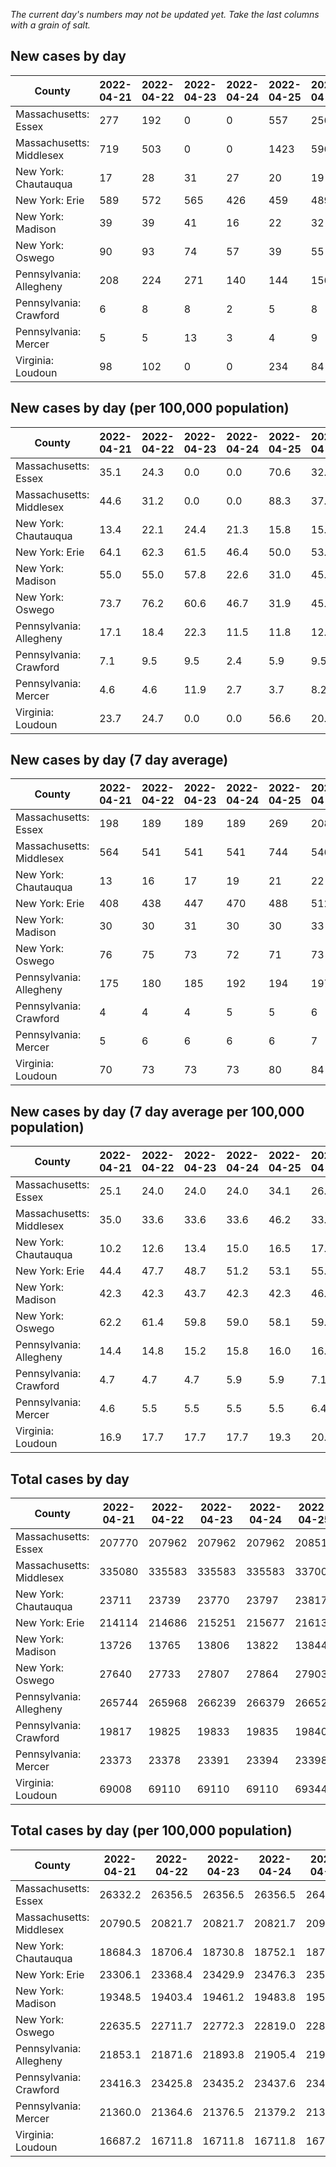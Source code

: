 _The current day's numbers may not be updated yet. Take the last columns with a grain of salt._
## New cases by day

| County | 2022-04-21 | 2022-04-22 | 2022-04-23 | 2022-04-24 | 2022-04-25 | 2022-04-26 | 2022-04-27 |
| --- | --- | --- | --- | --- | --- | --- | --- |
| Massachusetts: Essex | 277 | 192 | 0 | 0 | 557 | 256 | 252 |
| Massachusetts: Middlesex | 719 | 503 | 0 | 0 | 1423 | 596 | 751 |
| New York: Chautauqua | 17 | 28 | 31 | 27 | 20 | 19 | 40 |
| New York: Erie | 589 | 572 | 565 | 426 | 459 | 489 | 638 |
| New York: Madison | 39 | 39 | 41 | 16 | 22 | 32 | 32 |
| New York: Oswego | 90 | 93 | 74 | 57 | 39 | 55 | 59 |
| Pennsylvania: Allegheny | 208 | 224 | 271 | 140 | 144 | 156 | 333 |
| Pennsylvania: Crawford | 6 | 8 | 8 | 2 | 5 | 8 | 11 |
| Pennsylvania: Mercer | 5 | 5 | 13 | 3 | 4 | 9 | 17 |
| Virginia: Loudoun | 98 | 102 | 0 | 0 | 234 | 84 | 99 |

## New cases by day (per 100,000 population)

| County | 2022-04-21 | 2022-04-22 | 2022-04-23 | 2022-04-24 | 2022-04-25 | 2022-04-26 | 2022-04-27 |
| --- | --- | --- | --- | --- | --- | --- | --- |
| Massachusetts: Essex | 35.1 | 24.3 | 0.0 | 0.0 | 70.6 | 32.4 | 31.9 |
| Massachusetts: Middlesex | 44.6 | 31.2 | 0.0 | 0.0 | 88.3 | 37.0 | 46.6 |
| New York: Chautauqua | 13.4 | 22.1 | 24.4 | 21.3 | 15.8 | 15.0 | 31.5 |
| New York: Erie | 64.1 | 62.3 | 61.5 | 46.4 | 50.0 | 53.2 | 69.4 |
| New York: Madison | 55.0 | 55.0 | 57.8 | 22.6 | 31.0 | 45.1 | 45.1 |
| New York: Oswego | 73.7 | 76.2 | 60.6 | 46.7 | 31.9 | 45.0 | 48.3 |
| Pennsylvania: Allegheny | 17.1 | 18.4 | 22.3 | 11.5 | 11.8 | 12.8 | 27.4 |
| Pennsylvania: Crawford | 7.1 | 9.5 | 9.5 | 2.4 | 5.9 | 9.5 | 13.0 |
| Pennsylvania: Mercer | 4.6 | 4.6 | 11.9 | 2.7 | 3.7 | 8.2 | 15.5 |
| Virginia: Loudoun | 23.7 | 24.7 | 0.0 | 0.0 | 56.6 | 20.3 | 23.9 |

## New cases by day (7 day average)

| County | 2022-04-21 | 2022-04-22 | 2022-04-23 | 2022-04-24 | 2022-04-25 | 2022-04-26 | 2022-04-27 |
| --- | --- | --- | --- | --- | --- | --- | --- |
| Massachusetts: Essex | 198 | 189 | 189 | 189 | 269 | 208 | 219 |
| Massachusetts: Middlesex | 564 | 541 | 541 | 541 | 744 | 546 | 570 |
| New York: Chautauqua | 13 | 16 | 17 | 19 | 21 | 22 | 26 |
| New York: Erie | 408 | 438 | 447 | 470 | 488 | 512 | 534 |
| New York: Madison | 30 | 30 | 31 | 30 | 30 | 33 | 32 |
| New York: Oswego | 76 | 75 | 73 | 72 | 71 | 73 | 67 |
| Pennsylvania: Allegheny | 175 | 180 | 185 | 192 | 194 | 197 | 211 |
| Pennsylvania: Crawford | 4 | 4 | 4 | 5 | 5 | 6 | 7 |
| Pennsylvania: Mercer | 5 | 6 | 6 | 6 | 6 | 7 | 8 |
| Virginia: Loudoun | 70 | 73 | 73 | 73 | 80 | 84 | 88 |

## New cases by day (7 day average per 100,000 population)

| County | 2022-04-21 | 2022-04-22 | 2022-04-23 | 2022-04-24 | 2022-04-25 | 2022-04-26 | 2022-04-27 |
| --- | --- | --- | --- | --- | --- | --- | --- |
| Massachusetts: Essex | 25.1 | 24.0 | 24.0 | 24.0 | 34.1 | 26.4 | 27.8 |
| Massachusetts: Middlesex | 35.0 | 33.6 | 33.6 | 33.6 | 46.2 | 33.9 | 35.4 |
| New York: Chautauqua | 10.2 | 12.6 | 13.4 | 15.0 | 16.5 | 17.3 | 20.5 |
| New York: Erie | 44.4 | 47.7 | 48.7 | 51.2 | 53.1 | 55.7 | 58.1 |
| New York: Madison | 42.3 | 42.3 | 43.7 | 42.3 | 42.3 | 46.5 | 45.1 |
| New York: Oswego | 62.2 | 61.4 | 59.8 | 59.0 | 58.1 | 59.8 | 54.9 |
| Pennsylvania: Allegheny | 14.4 | 14.8 | 15.2 | 15.8 | 16.0 | 16.2 | 17.4 |
| Pennsylvania: Crawford | 4.7 | 4.7 | 4.7 | 5.9 | 5.9 | 7.1 | 8.3 |
| Pennsylvania: Mercer | 4.6 | 5.5 | 5.5 | 5.5 | 5.5 | 6.4 | 7.3 |
| Virginia: Loudoun | 16.9 | 17.7 | 17.7 | 17.7 | 19.3 | 20.3 | 21.3 |

## Total cases by day

| County | 2022-04-21 | 2022-04-22 | 2022-04-23 | 2022-04-24 | 2022-04-25 | 2022-04-26 | 2022-04-27 |
| --- | --- | --- | --- | --- | --- | --- | --- |
| Massachusetts: Essex | 207770 | 207962 | 207962 | 207962 | 208519 | 208775 | 209027 |
| Massachusetts: Middlesex | 335080 | 335583 | 335583 | 335583 | 337006 | 337602 | 338353 |
| New York: Chautauqua | 23711 | 23739 | 23770 | 23797 | 23817 | 23836 | 23876 |
| New York: Erie | 214114 | 214686 | 215251 | 215677 | 216136 | 216625 | 217263 |
| New York: Madison | 13726 | 13765 | 13806 | 13822 | 13844 | 13876 | 13908 |
| New York: Oswego | 27640 | 27733 | 27807 | 27864 | 27903 | 27958 | 28017 |
| Pennsylvania: Allegheny | 265744 | 265968 | 266239 | 266379 | 266523 | 266679 | 267012 |
| Pennsylvania: Crawford | 19817 | 19825 | 19833 | 19835 | 19840 | 19848 | 19859 |
| Pennsylvania: Mercer | 23373 | 23378 | 23391 | 23394 | 23398 | 23407 | 23424 |
| Virginia: Loudoun | 69008 | 69110 | 69110 | 69110 | 69344 | 69428 | 69527 |

## Total cases by day (per 100,000 population)

| County | 2022-04-21 | 2022-04-22 | 2022-04-23 | 2022-04-24 | 2022-04-25 | 2022-04-26 | 2022-04-27 |
| --- | --- | --- | --- | --- | --- | --- | --- |
| Massachusetts: Essex | 26332.2 | 26356.5 | 26356.5 | 26356.5 | 26427.1 | 26459.6 | 26491.5 |
| Massachusetts: Middlesex | 20790.5 | 20821.7 | 20821.7 | 20821.7 | 20910.0 | 20947.0 | 20993.6 |
| New York: Chautauqua | 18684.3 | 18706.4 | 18730.8 | 18752.1 | 18767.9 | 18782.8 | 18814.4 |
| New York: Erie | 23306.1 | 23368.4 | 23429.9 | 23476.3 | 23526.2 | 23579.5 | 23648.9 |
| New York: Madison | 19348.5 | 19403.4 | 19461.2 | 19483.8 | 19514.8 | 19559.9 | 19605.0 |
| New York: Oswego | 22635.5 | 22711.7 | 22772.3 | 22819.0 | 22850.9 | 22895.9 | 22944.3 |
| Pennsylvania: Allegheny | 21853.1 | 21871.6 | 21893.8 | 21905.4 | 21917.2 | 21930.0 | 21957.4 |
| Pennsylvania: Crawford | 23416.3 | 23425.8 | 23435.2 | 23437.6 | 23443.5 | 23453.0 | 23466.0 |
| Pennsylvania: Mercer | 21360.0 | 21364.6 | 21376.5 | 21379.2 | 21382.9 | 21391.1 | 21406.6 |
| Virginia: Loudoun | 16687.2 | 16711.8 | 16711.8 | 16711.8 | 16768.4 | 16788.7 | 16812.7 |
